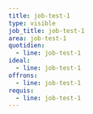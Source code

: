 ```yaml
---
title: job-test-1
type: visible
job_title: job-test-1
area: job-test-1
quotidien:
  - line: job-test-1
ideal:
  - line: job-test-1
offrons:
  - line: job-test-1
requis:
  - line: job-test-1
---
```

